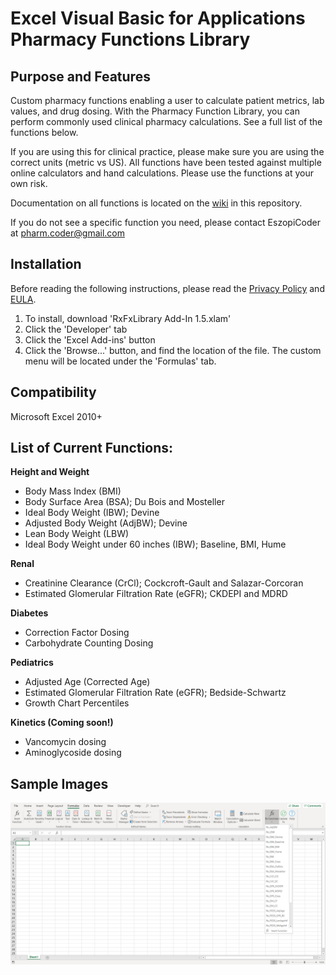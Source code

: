 # Excel Visual Basic for Applications Pharmacy Functions Library
## Purpose and Features
Custom pharmacy functions enabling a user to calculate patient metrics, lab values, and drug dosing. With the Pharmacy Function Library, you can perform commonly used clinical pharmacy calculations. See a full list of the functions below.


If you are using this for clinical practice, please make sure you are using the correct units (metric vs US). All functions have been tested against multiple online calculators and hand calculations. Please use the functions at your own risk.


Documentation on all functions is located on the [wiki](https://github.com/EszopiCoder/excel-rx-fx-library/wiki) in this repository.


If you do not see a specific function you need, please contact EszopiCoder at pharm.coder@gmail.com

## Installation
Before reading the following instructions, please read the [Privacy Policy](https://github.com/EszopiCoder/excel-rx-fx-library/wiki/Privacy-Policy) and [EULA](https://github.com/EszopiCoder/excel-rx-fx-library/wiki/EULA).
1. To install, download 'RxFxLibrary Add-In 1.5.xlam'
2. Click the 'Developer' tab
3. Click the 'Excel Add-ins' button
4. Click the 'Browse...' button, and find the location of the file. The custom menu will be located under the 'Formulas' tab.

## Compatibility
Microsoft Excel 2010+

## List of Current Functions:
**Height and Weight**
- Body Mass Index (BMI)
- Body Surface Area (BSA); Du Bois and Mosteller
- Ideal Body Weight (IBW); Devine
- Adjusted Body Weight (AdjBW); Devine
- Lean Body Weight (LBW)
- Ideal Body Weight under 60 inches (IBW); Baseline, BMI, Hume


**Renal**
- Creatinine Clearance (CrCl); Cockcroft-Gault and Salazar-Corcoran
- Estimated Glomerular Filtration Rate (eGFR); CKDEPI and MDRD


**Diabetes**
- Correction Factor Dosing
- Carbohydrate Counting Dosing


**Pediatrics**
- Adjusted Age (Corrected Age)
- Estimated Glomerular Filtration Rate (eGFR); Bedside-Schwartz
- Growth Chart Percentiles


**Kinetics (Coming soon!)**
- Vancomycin dosing
- Aminoglycoside dosing

## Sample Images
<img src="Images/RxFxLibraryMenu.PNG">
